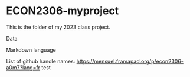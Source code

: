 # ECON2306-myproject

This is the folder of my 2023 class project. 

Data

Markdown language

List of github handle names: https://mensuel.framapad.org/p/econ2306-a0m7?lang=fr
test
